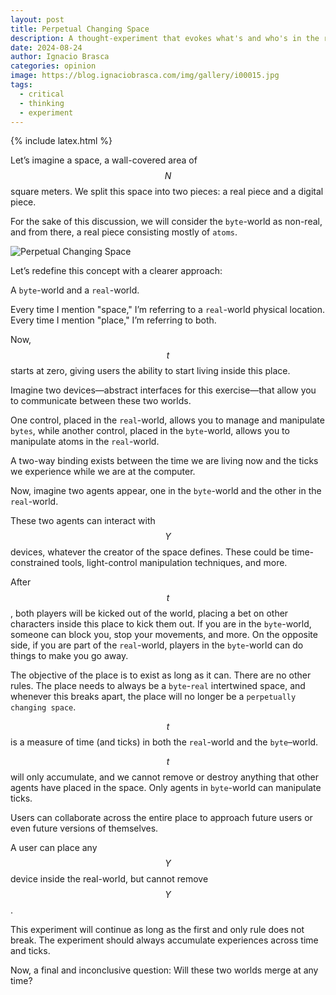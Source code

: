 ```yaml
---
layout: post
title: Perpetual Changing Space
description: A thought-experiment that evokes what's and who's in the reality we know
date: 2024-08-24
author: Ignacio Brasca
categories: opinion
image: https://blog.ignaciobrasca.com/img/gallery/i00015.jpg
tags:
  - critical
  - thinking
  - experiment
---
```


{% include latex.html %}

Let’s imagine a space, a wall-covered area of $$N$$ square meters. We split this space into two pieces: a real piece and a digital piece.

For the sake of this discussion, we will consider the `byte`-world as non-real, and from there, a real piece consisting mostly of `atoms`.

![Perpetual Changing Space](https://blog.ignaciobrasca.com/img/posts/random/pic-30.png)

Let’s redefine this concept with a clearer approach:

A `byte`-world and a `real`-world.

Every time I mention "space," I’m referring to a `real`-world physical location. Every time I mention "place," I’m referring to both.

Now, $$t$$ starts at zero, giving users the ability to start living inside this place.

Imagine two devices—abstract interfaces for this exercise—that allow you to communicate between these two worlds.

One control, placed in the `real`-world, allows you to manage and manipulate `bytes`, while another control, placed in the `byte`-world, allows you to manipulate atoms in the `real`-world.

A two-way binding exists between the time we are living now and the ticks we experience while we are at the computer.

Now, imagine two agents appear, one in the `byte`-world and the other in the `real`-world.

These two agents can interact with $$Y$$ devices, whatever the creator of the space defines. These could be time-constrained tools, light-control manipulation techniques, and more.

After $$t$$, both players will be kicked out of the world, placing a bet on other characters inside this place to kick them out. If you are in the `byte`-world, someone can block you, stop your movements, and more. On the opposite side, if you are part of the `real`-world, players in the `byte`-world can do things to make you go away.

The objective of the place is to exist as long as it can. There are no other rules. The place needs to always be a `byte`-`real` intertwined space, and whenever this breaks apart, the place will no longer be a `perpetually changing space`.


$$t$$ is a measure of time (and ticks) in both the `real`-world and the `byte`–world.

$$t$$ will only accumulate, and we cannot remove or destroy anything that other agents have placed in the space. Only agents in `byte`-world can manipulate ticks.

Users can collaborate across the entire place to approach future users or even future versions of themselves.

A user can place any $$Y$$ device inside the real-world, but cannot remove $$Y$$.

This experiment will continue as long as the first and only rule does not break. The experiment should always accumulate experiences across time and ticks.

Now, a final and inconclusive question: Will these two worlds merge at any time?
